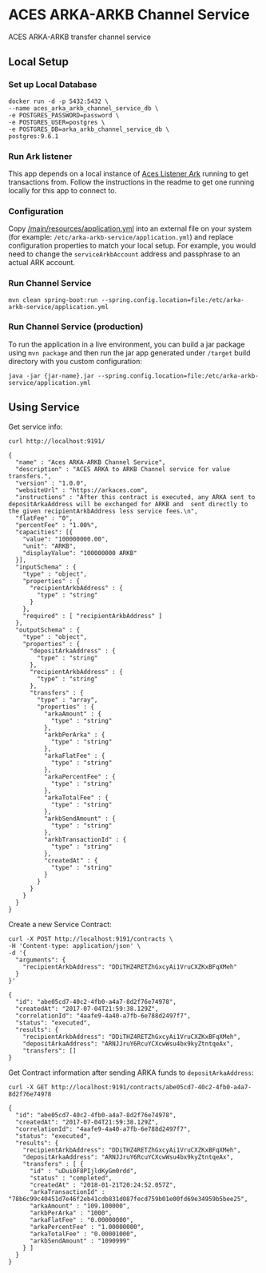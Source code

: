 # ACES ARKA-ARKB Channel Service

ACES ARKA-ARKB transfer channel service

## Local Setup

### Set up Local Database

```
docker run -d -p 5432:5432 \
--name aces_arka_arkb_channel_service_db \
-e POSTGRES_PASSWORD=password \
-e POSTGRES_USER=postgres \
-e POSTGRES_DB=arka_arkb_channel_service_db \
postgres:9.6.1
```

### Run Ark listener

This app depends on a local instance of [Aces Listener Ark](https://github.com/ark-aces/aces-listener-ark) running
to get transactions from. Follow the instructions in the readme to get one running locally for this app to connect
to.

### Configuration

Copy [/main/resources/application.yml](main/resources/application.yml) into an external file on your system
(for example: `/etc/arka-arkb-service/application.yml`) and replace configuration properties to match your
local setup. For example, you would need to change the `serviceArkbAccount` address and passphrase to an actual
ARK account.


### Run Channel Service

```
mvn clean spring-boot:run --spring.config.location=file:/etc/arka-arkb-service/application.yml
```

### Run Channel Service (production)


To run the application in a live environment, you can build a jar package using `mvn package` and then
run the jar app generated under `/target` build directory with you custom configuration:

```
java -jar {jar-name}.jar --spring.config.location=file:/etc/arka-arkb-service/application.yml
```


## Using Service

Get service info:

```
curl http://localhost:9191/
```
```
{
  "name" : "Aces ARKA-ARKB Channel Service",
  "description" : "ACES ARKA to ARKB Channel service for value transfers.",
  "version" : "1.0.0",
  "websiteUrl" : "https://arkaces.com",
  "instructions" : "After this contract is executed, any ARKA sent to depositArkaAddress will be exchanged for ARKB and  sent directly to the given recipientArkbAddress less service fees.\n",
  "flatFee" : "0",
  "percentFee" : "1.00%",
  "capacities": [{
    "value": "100000000.00",
    "unit": "ARKB",
    "displayValue": "100000000 ARKB"
  }],
  "inputSchema" : {
    "type" : "object",
    "properties" : {
      "recipientArkbAddress" : {
        "type" : "string"
      }
    },
    "required" : [ "recipientArkbAddress" ]
  },
  "outputSchema" : {
    "type" : "object",
    "properties" : {
      "depositArkaAddress" : {
        "type" : "string"
      },
      "recipientArkbAddress" : {
        "type" : "string"
      },
      "transfers" : {
        "type" : "array",
        "properties" : {
          "arkaAmount" : {
            "type" : "string"
          },
          "arkbPerArka" : {
            "type" : "string"
          },
          "arkaFlatFee" : {
            "type" : "string"
          },
          "arkaPercentFee" : {
            "type" : "string"
          },
          "arkaTotalFee" : {
            "type" : "string"
          },
          "arkbSendAmount" : {
            "type" : "string"
          },
          "arkbTransactionId" : {
            "type" : "string"
          },
          "createdAt" : {
            "type" : "string"
          }
        }
      }
    }
  }
}
```

Create a new Service Contract:

```
curl -X POST http://localhost:9191/contracts \
-H 'Content-type: application/json' \
-d '{
  "arguments": {
    "recipientArkbAddress": "DDiTHZ4RETZhGxcyAi1VruCXZKxBFqXMeh"
  }
}' 
```

```
{
  "id": "abe05cd7-40c2-4fb0-a4a7-8d2f76e74978",
  "createdAt": "2017-07-04T21:59:38.129Z",
  "correlationId": "4aafe9-4a40-a7fb-6e788d2497f7",
  "status": "executed",
  "results": {
    "recipientArkbAddress": "DDiTHZ4RETZhGxcyAi1VruCXZKxBFqXMeh",
    "depositArkaAddress": "ARNJJruY6RcuYCXcwWsu4bx9kyZtntqeAx",
    "transfers": []
}
```

Get Contract information after sending ARKA funds to `depositArkaAddress`:

```
curl -X GET http://localhost:9191/contracts/abe05cd7-40c2-4fb0-a4a7-8d2f76e74978
```

```
{
  "id": "abe05cd7-40c2-4fb0-a4a7-8d2f76e74978",
  "createdAt": "2017-07-04T21:59:38.129Z",
  "correlationId": "4aafe9-4a40-a7fb-6e788d2497f7",
  "status": "executed",
  "results": {
    "recipientArkbAddress": "DDiTHZ4RETZhGxcyAi1VruCXZKxBFqXMeh",
    "depositArkaAddress": "ARNJJruY6RcuYCXcwWsu4bx9kyZtntqeAx",
    "transfers" : [ {
      "id" : "uDui0F8PIjldKyGm0rdd",
      "status" : "completed",
      "createdAt" : "2018-01-21T20:24:52.057Z",
      "arkaTransactionId" : "78b6c99c40451d7e46f2eb41cdb831d087fecd759b01e00fd69e34959b5bee25",
      "arkaAmount" : "109.100000",
      "arkbPerArka" : "1000",
      "arkaFlatFee" : "0.00000000",
      "arkaPercentFee" : "1.00000000",
      "arkaTotalFee" : "0.00001000",
      "arkbSendAmount" : "1090999"
    } ]
  }
}
```
